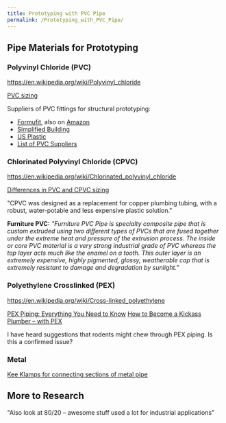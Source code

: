 ```yaml
---
title: Prototyping with PVC Pipe
permalink: /Prototyping_with_PVC_Pipe/
---
```


Pipe Materials for Prototyping
------------------------------

### Polyvinyl Chloride (PVC)

<https://en.wikipedia.org/wiki/Polyvinyl_chloride>

[PVC sizing](http://www.formufit.com/pvc-101-important-info-about-pvc-sizes/)

Suppliers of PVC fittings for structural prototyping:

-   [Formufit](http://www.formufit.com/1-2-in-pvc-products/), also on [Amazon](http://www.amazon.com/FORMUFIT/b/ref=bl_dp_s_web_5439187011?ie=UTF8&node=5439187011&field-lbr_brands_browse-bin=FORMUFIT)
-   [Simplified Building](http://www.simplifiedbuilding.com/store/pvc/pvc-fittings.html)
-   [US Plastic](http://www.usplastic.com/catalog/default.aspx?catid=555&parentcatid=690)
-   [List of PVC Suppliers](http://www.pvcplans.com/pvc-suppliers.htm)

### Chlorinated Polyvinyl Chloride (CPVC)

<https://en.wikipedia.org/wiki/Chlorinated_polyvinyl_chloride>

[Differences in PVC and CPVC sizing](http://www.formufit.com/cpvc/)

"CPVC was designed as a replacement for copper plumbing tubing, with a robust, water-potable and less expensive plastic solution."

**Furniture PVC:** *"Furniture PVC Pipe is specialty composite pipe that is custom extruded using two different types of PVCs that are fused together under the extreme heat and pressure of the extrusion process. The inside or core PVC material is a very strong industrial grade of PVC whereas the top layer acts much like the enamel on a tooth. This outer layer is an extremely expensive, highly pigmented, glossy, weatherable cap that is extremely resistant to damage and degradation by sunlight."*

### Polyethylene Crosslinked (PEX)

<https://en.wikipedia.org/wiki/Cross-linked_polyethylene>

[PEX Piping: Everything You Need to Know](http://www.familyhandyman.com/plumbing/pex-piping-everything-you-need-to-know/view-all) [How to Become a Kickass Plumber – with PEX](http://www.mrmoneymustache.com/2011/11/23/how-to-become-a-kickass-plumber-with-pex/)

I have heard suggestions that rodents might chew through PEX piping. Is this a confirmed issue?

### Metal

[Kee Klamps for connecting sections of metal pipe](http://www.simplifiedbuilding.com/store/components.html)

More to Research
----------------

"Also look at 80/20 – awesome stuff used a lot for industrial applications"